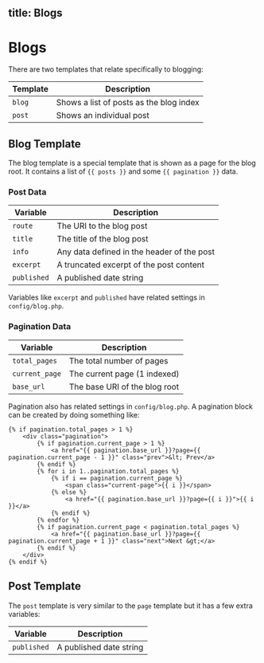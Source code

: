 title: Blogs
----
# Blogs

There are two templates that relate specifically to blogging:

Template | Description
-------- | -----------
`blog`   | Shows a list of posts as the blog index
`post`   | Shows an individual post

## Blog Template

The blog template is a special template that is shown as a page for the blog root. It contains a list of
`{{ posts }}` and some `{{ pagination }}` data.

### Post Data

Variable    | Description
----------- | -----------
`route`     | The URI to the blog post
`title`     | The title of the blog post
`info`      | Any data defined in the header of the post
`excerpt`   | A truncated excerpt of the post content
`published` | A published date string

Variables like `excerpt` and `published` have related settings in `config/blog.php`.

### Pagination Data

Variable       | Description
-------------- | -----------
`total_pages`  | The total number of pages
`current_page` | The current page (1 indexed)
`base_url`     | The base URI of the blog root

Pagination also has related settings in `config/blog.php`. A pagination block can be created by doing something like:

    {% if pagination.total_pages > 1 %}
        <div class="pagination">
            {% if pagination.current_page > 1 %}
                <a href="{{ pagination.base_url }}?page={{ pagination.current_page - 1 }}" class="prev">&lt; Prev</a>
            {% endif %}
            {% for i in 1..pagination.total_pages %}
                {% if i == pagination.current_page %}
                    <span class="current-page">{{ i }}</span>
                {% else %}
                    <a href="{{ pagination.base_url }}?page={{ i }}">{{ i }}</a>
                {% endif %}
            {% endfor %}
            {% if pagination.current_page < pagination.total_pages %}
                <a href="{{ pagination.base_url }}?page={{ pagination.current_page + 1 }}" class="next">Next &gt;</a>
            {% endif %}
        </div>
    {% endif %}

## Post Template

The `post` template is very similar to the `page` template but it has a few extra variables:

Variable    | Description
----------- | -----------
`published` | A published date string
